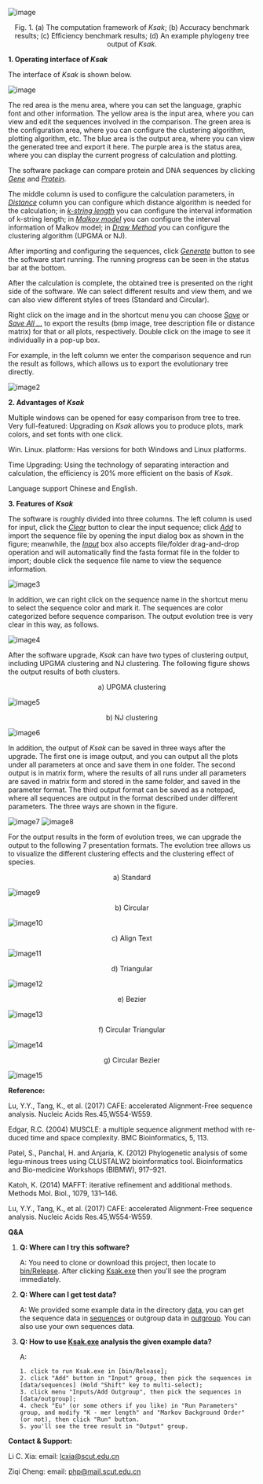 ![image](images/0.png)

<center>Fig. 1.      (a) The computation framework of <i>Ksak</i>; (b) Accuracy benchmark results; (c) Efficiency benchmark results; (d) An example phylogeny tree output of <i>Ksak</i>.</center>

<b> 1. Operating interface of <i>Ksak</i> </b>

The interface of <i>Ksak</i> is shown below.

![image](images/image1.png)

The red area is the menu area, where you can set the language, graphic font and other information. The yellow area is the input area, where you can view and edit the sequences involved in the comparison. The green area is the configuration area, where you can configure the clustering algorithm, plotting algorithm, etc. The blue area is the output area, where you can view the generated tree and export it here. The purple area is the status area, where you can display the current progress of calculation and plotting.

The software package can compare protein and DNA sequences by clicking <i><u>Gene</u></i> and <i><u>Protein</u></i>.

The middle column is used to configure the calculation parameters, in <i><u>Distance</u></i> column you can configure which distance algorithm is needed for the calculation; in <i><u>k-string length</u></i> you can configure the interval information of k-string length; in <i><u>Malkov model</u></i> you can configure the interval information of Malkov model; in <i><u>Draw Method</u></i> you can configure the clustering algorithm (UPGMA or NJ).

After importing and configuring the sequences, click <i><u>Generate</u></i> button to see the software start running. The running progress can be seen in the status bar at the bottom.

After the calculation is complete, the obtained tree is presented on the right side of the software. We can select different results and view them, and we can also view different styles of trees (Standard and Circular).

Right click on the image and in the shortcut menu you can choose <i><u>Save</u></i> or <i><u>Save All ...</u></i> to export the results (bmp image, tree description file or distance matrix) for that or all plots, respectively. Double click on the image to see it individually in a pop-up box.

For example, in the left column we enter the comparison sequence and run the result as follows, which allows us to export the evolutionary tree directly.

![image2](images/image2.png)

<b>2. Advantages of <i>Ksak</i></b><br>

Multiple windows can be opened for easy comparison from tree to tree.
Very full-featured: Upgrading on <i>Ksak</i> allows you to produce plots, mark colors, and set fonts with one click.

Win. Linux. platform: Has versions for both Windows and Linux platforms.

Time Upgrading: Using the technology of separating interaction and calculation, the efficiency is 20% more efficient on the basis of <i>Ksak</i>.

Language support Chinese and English.

<b>3. Features of <i>Ksak</i></b>

The software is roughly divided into three columns. The left column is used for input, click the <i><u>Clear</u></i> button to clear the input sequence; click <i><u>Add</u></i> to import the sequence file by opening the input dialog box as shown in the figure; meanwhile, the <i><u>Input</u></i> box also accepts file/folder drag-and-drop operation and will automatically find the fasta format file in the folder to import; double click the sequence file name to view the sequence information.

![image3](images/image3.png)

In addition, we can right click on the sequence name in the shortcut menu to select the sequence color and mark it. The sequences are color categorized before sequence comparison. The output evolution tree is very clear in this way, as follows.

![image4](images/image4.png)

After the software upgrade, <i>Ksak</i> can have two types of clustering output, including UPGMA clustering and NJ clustering. The following figure shows the output results of both clusters.

<center>a) UPGMA clustering</center>

![image5](images/image5.png)

<center>b) NJ clustering</center>

![image6](images/image6.png)

In addition, the output of <i>Ksak</i> can be saved in three ways after the upgrade. The first one is image output, and you can output all the plots under all parameters at once and save them in one folder. The second output is in matrix form, where the results of all runs under all parameters are saved in matrix form and stored in the same folder, and saved in the parameter format. The third output format can be saved as a notepad, where all sequences are output in the format described under different parameters. The three ways are shown in the figure.

![image7](images/image7.png)
![image8](images/image8.png)

For the output results in the form of evolution trees, we can upgrade the output to the following 7 presentation formats. The evolution tree allows us to visualize the different clustering effects and the clustering effect of species.

<center>a) Standard</center>

![image9](images/1.png)

<center>b) Circular</center>

![image10](images/2.png)

<center>c) Align Text</center>

![image11](images/3.png)

<center>d) Triangular</center>

![image12](images/4.png)

<center>e) Bezier</center>

![image13](images/5.png)

<center>f) Circular Triangular</center>

![image14](images/6.png)

<center>g) Circular Bezier</center>

![image15](images/7.png)

<b>Reference:</b>

Lu, Y.Y., Tang, K., et al. (2017) CAFE: accelerated Alignment-Free sequence analysis. Nucleic Acids Res.45,W554-W559.

Edgar, R.C. (2004) MUSCLE: a multiple sequence alignment method with re-duced time and space complexity. BMC Bioinformatics, 5, 113.

Patel, S., Panchal, H. and Anjaria, K. (2012) Phylogenetic analysis of some legu-minous trees using CLUSTALW2 bioinformatics tool. Bioinformatics and Bio-medicine Workshops (BIBMW), 917–921.

Katoh, K. (2014) MAFFT: iterative refinement and additional methods. Methods Mol. Biol., 1079, 131–146.

Lu, Y.Y., Tang, K., et al. (2017) CAFE: accelerated Alignment-Free sequence analysis. Nucleic Acids Res.45,W554-W559.


<b>Q&A</b>

1. <b>Q: Where can I try this software?</b>

    A: You need to clone or download this project, then locate to <u>bin/Release</u>. After clicking <u>Ksak.exe</u> then you'll see the program immediately.

2. <b>Q: Where can I get test data?</b>
   
   A: We provided some example data in the directory <u>data</u>, you can get the sequence data in <u>sequences</u> or outgroup data in <u>outgroup</u>. You can also use your own sequences data.

3. <b>Q: How to use <u>Ksak.exe</u> analysis the given example data?</b>
   
   A:
      
       1. click to run Ksak.exe in [bin/Release];
       2. click "Add" button in "Input" group, then pick the sequences in [data/sequences] (Hold "Shift" key to multi-select);
       3. click menu "Inputs/Add Outgroup", then pick the sequences in [data/outgroup];
       4. check "Eu" (or some others if you like) in "Run Parameters" group, and modify "K - mer length" and "Markov Background Order" (or not), then click "Run" button.
       5. you'll see the tree result in "Output" group.


<b>Contact & Support:</b>

Li C. Xia: email: lcxia@scut.edu.cn

Ziqi Cheng: email: php@mail.scut.edu.cn